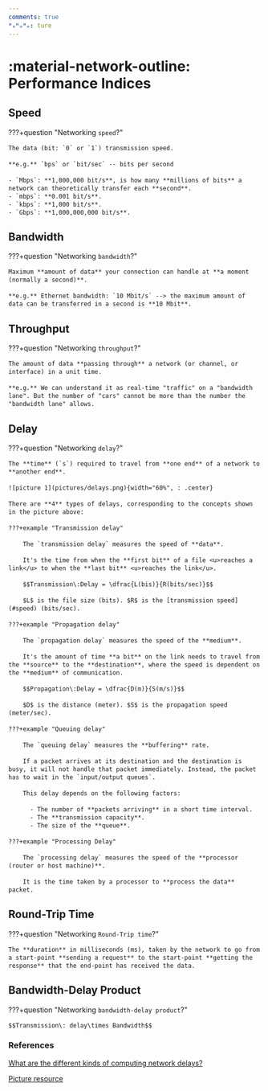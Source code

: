 ```yaml
---
comments: true
ᴴₒᴴₒᴴₒ: ture
---
```


# **:material-network-outline: Performance Indices**

## **Speed**

???+question "Networking `speed`?"

    The data (bit: `0` or `1`) transmission speed.

    **e.g.** `bps` or `bit/sec` -- bits per second
    
    - `Mbps`: **1,000,000 bit/s**, is how many **millions of bits** a network can theoretically transfer each **second**. 	
    - `mbps`: **0.001 bit/s**.
    - `kbps`: **1,000 bit/s**.
    - `Gbps`: **1,000,000,000 bit/s**.

## **Bandwidth**

???+question "Networking `bandwidth`?"

    Maximum **amount of data** your connection can handle at **a moment (normally a second)**.

    **e.g.** Ethernet bandwidth: `10 Mbit/s` --> the maximum amount of data can be transferred in a second is **10 Mbit**.

## **Throughput**

???+question "Networking `throughput`?"

    The amount of data **passing through** a network (or channel, or interface) in a unit time.

    **e.g.** We can understand it as real-time "traffic" on a "bandwidth lane". But the number of "cars" cannot be more than the number the "bandwidth lane" allows.

## **Delay**

???+question "Networking `delay`?"

    The **time** (`s`) required to travel from **one end** of a network to **another end**.

    ![picture 1](pictures/delays.png){width="60%", : .center}  

    There are **4** types of delays, corresponding to the concepts shown in the picture above:

    ???+example "Transmission delay"

        The `transmission delay` measures the speed of **data**. 
        
        It's the time from when the **first bit** of a file <u>reaches a link</u> to when the **last bit** <u>reaches the link</u>.

        $$Transmission\:Delay = \dfrac{L(bis)}{R(bits/sec)}$$

        $L$ is the file size (bits). $R$ is the [transmission speed](#speed) (bits/sec).

    ???+example "Propagation delay"

        The `propagation delay` measures the speed of the **medium**. 
        
        It's the amount of time **a bit** on the link needs to travel from the **source** to the **destination**, where the speed is dependent on the **medium** of communication.

        $$Propagation\:Delay = \dfrac{D(m)}{S(m/s)}$$

        $D$ is the distance (meter). $S$ is the propagation speed (meter/sec).

    ???+example "Queuing delay"

        The `queuing delay` measures the **buffering** rate. 
        
        If a packet arrives at its destination and the destination is busy, it will not handle that packet immediately. Instead, the packet has to wait in the `input/output queues`. 
        
        This delay depends on the following factors:

          - The number of **packets arriving** in a short time interval.
          - The **transmission capacity**.
          - The size of the **queue**.

    ???+example "Processing Delay"

        The `processing delay` measures the speed of the **processor (router or host machine)**.
        
        It is the time taken by a processor to **process the data** packet. 

## **Round-Trip Time**

???+question "Networking `Round-Trip time`?"

    The **duration** in milliseconds (ms), taken by the network to go from a start-point **sending a request** to the start-point **getting the response** that the end-point has received the data.

## **Bandwidth-Delay Product**

???+question "Networking `bandwidth-delay product`?"

    $$Transmission\: delay\times Bandwidth$$

### **References**

[What are the different kinds of computing network delays?](https://www.educative.io/answers/what-are-the-different-kinds-of-computing-network-delays)

[Picture resource](https://phoenix.goucher.edu/~kelliher/s2011/cs325/jan31img1.png)
